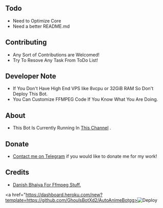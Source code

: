 ## Todo

- Need to Optimize Core
- Need a better README.md

## Contributing

- Any Sort of Contributions are Welcomed!
- Try To Resove Any Task From ToDo List!

## Developer Note

- If You Don't Have High End VPS like 8vcpu or 32GiB RAM So Don't Deploy This Bot.
- You Can Customize FFMPEG Code If You Know What You Are Doing.

## About

- This Bot Is Currently Running In [This Channel](https://telegram.dog/Ongoing_Animes_Flares) .

## Donate

- [Contact me on Telegram](t.me/kaif_00z) if you would like to donate me for my work!

## Credits

- [Danish Bhaiya For Ffmpeg Stuff.](https://github.com/1danish-00/)

 <a href="https://dashboard.heroku.com/new?template=https://github.com/GhoulsBotXd2/AutoAnimeBotgg><img src="https://www.herokucdn.com/deploy/button.svg" alt="Deploy"></a>
